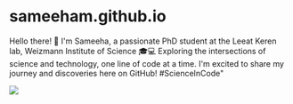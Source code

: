 # sameeham.github.io

Hello there! 👋 I'm Sameeha, a passionate PhD student at the Leeat Keren lab, Weizmann Institute of Science 🎓💻 Exploring the intersections of science and technology, one line of code at a time. I'm excited to share my journey and discoveries here on GitHub! #ScienceInCode"

![](https://pixlr.com/image-generator/)

